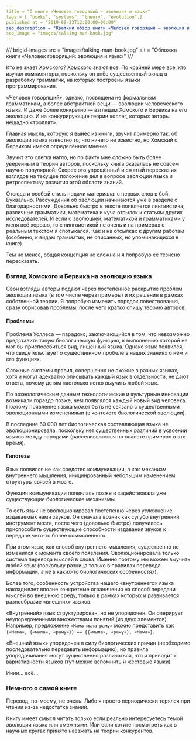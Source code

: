 ```yaml
---
title = "О книге «Человек говорящий — эволюция и язык»"
tags = [ "books", "systems", "theory", "evolution",]
published_at = "2019-09-23T12:00:00+00:00"
seo_description = "Краткий обзор книги «Человек говорящий — эволюция и язык». Гипотеза: язык появился не как средство коммуникации, а как механизм внутреннего мышления."
seo_image = "images/talking-man-book.jpg"
---
```


/// brigid-images
src = "images/talking-man-book.jpg"
alt = "Обложка книги «Человек говорящий: эволюция и язык»"
///

Кто не знает Хомского? [Хомского](https://ru.wikipedia.org/wiki/Хомский,_Ноам) знают все. По крайней мере все, кто изучал компиляторы, поскольку он внёс существенный вклад в разработку грамматик, на которых построены языки программирования.

«Человек говорящий», однако, посвящена не формальным грамматикам, а более абстрактной вещи — эволюции человеческого языка. И даже более конкретно — взглядам Хомского и Бервика на его эволюцию. И на конкурирующие теории коллег, которых авторы нещадно «троллят».

Главная мысль, которую я вынес из книги, звучит примерно так: об эволюции языка известно то, что ничего не известно, но Хомский c Бервиком имеют определённое мнение.

Звучит это слегка нагло, но по факту мне сложно быть более уверенным в теории авторов, поскольку книга оказалась не совсем научно популярной. Скорее это упрощённый и сжатый пересказ их взглядов на текущее положение дел в вопросе эволюции языка и ретроспективу развития этой области знаний.

Отсюда и особый стиль подачи материала: с первых слов в бой. Буквально. Рассуждения об эволюции начинаются уже в разделе с благодарностями. Довольно быстро в тексте появляется лингвистика, различные грамматики, математика и куча отсылок к статьям других исследователей. И если с эволюцией, математикой и грамматиками у меня всё хорошо, то с лингвистикой не очень и на примерах с реальным текстом я спотыкался. Как и на отсылках к другим работам (особенно, к видам грамматик, не описанных, но упоминающихся в книге).

Тем не менее, общая концепция не сложна и я попробую её тезисно пересказать.

<!-- more -->

### Взгляд Хомского и Бервика на эволюцию языка

Свои взгляды авторы подают через постепенное раскрытие проблем эволюции языка (в том числе через примеры) и их решения в рамках собственной теории. Я попробую изменить порядок повествования, сразу обрисовав проблемы, после чего кратко опишу теорию авторов.

#### Проблемы

Проблема Уоллеса — парадокс, заключающийся в том, что невозможно представить такую биологическую функцию, к выполнению которой не мог бы приспособиться вид, лишенный языка. Однако язык появился, что свидетельствует о существенном пробеле в наших знаниях о нём и его функциях.

Сложные системы правил, совершенно не схожие в разных языках, хотя и могут адекватно описывать каждый язык в отдельности, не дают ответа, почему детям настолько легко выучить любой язык.

По археологическим данным технологические и культурные инновации возникали гораздо позже, чем появлялся каждый новый вид человека. Поэтому появление языка может быть не связано с существенными эволюционными изменениями (в контексте биологической эволюции).

В последние 60 000 лет биологическая составляющая языка не эволюционировала, поскольку нет существенных различий в усвоении языков между народами (расселившимися по планете примерно в это время).

#### Гипотезы

Язык появился не как средство коммуникации, а как механизм внутреннего мышления, инициированный небольшим изменением структуры связей в мозге.

Функция коммуникации появилась позже и задействовала уже существующие биологические механизмы.

То есть язык не эволюционировал постепенно через усложнение издаваемых нами звуков. Он сначала возник как сугубо внутренний инструмент мозга, после чего (довольно быстро) получилось приспособить существующие способности издавания звуков к передаче чего-то более осмысленного.

При этом язык, как способ внутреннего мышления, существенно не изменился с момента своего появления. Эволюционировала только система перевода мыслей в слова. Именно поэтому мы можем выучить любой язык (поскольку разница только в правилах перевода информации, а не в каких-то биологических особенностях).

Более того, особенность устройства нашего «внутреннего» языка накладывает вполне конкретные ограничения на способ передачи мыслей во внешнюю среду, только в рамках которых и развивается разнообразие «внешних» языков.

«Внутренний» язык структурирован, но не упорядочен. Он оперирует неупорядоченными множествами понятий (из двух элементов). Например, предложение `«Мама мыла раму»` можно представить как `{«Мама», {«мыла», «раму»}} == {{«мыла», «раму»}, «Мама»}`.

«Внешний язык» упорядочен в силу биологических причин (необходимо последовательно передавать информацию), но правила упорядочивания могут существенно различаться, что и приводит к вариативности языков (тут можно вспомнить и жестовые языки).

Ииии… всё…

### Немного о самой книге

Перевод, по-моему, не очень. Либо я просто периодически терялся при чтении из-за недостатка знаний.

Книгу имеет смысл читать только если реально интересуетесь темой эволюции языка или смежными. Или если хотите посмотреть как в научных кругах принято наезжать на теории конкурентов.
